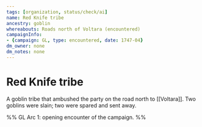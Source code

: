 ```yaml
---
tags: [organization, status/check/ai]
name: Red Knife tribe
ancestry: goblin
whereabouts: Roads north of Voltara (encountered)
campaignInfo:
- {campaign: GL, type: encountered, date: 1747-04}
dm_owner: none
dm_notes: none
---
```

# Red Knife tribe

A goblin tribe that ambushed the party on the road north to [[Voltara]]. Two goblins were slain; two were spared and sent away.

%%
GL Arc 1: opening encounter of the campaign.
%%
